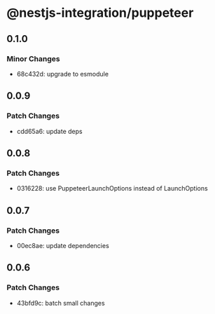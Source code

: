 # @nestjs-integration/puppeteer

## 0.1.0

### Minor Changes

- 68c432d: upgrade to esmodule

## 0.0.9

### Patch Changes

- cdd65a6: update deps

## 0.0.8

### Patch Changes

- 0316228: use PuppeteerLaunchOptions instead of LaunchOptions

## 0.0.7

### Patch Changes

- 00ec8ae: update dependencies

## 0.0.6

### Patch Changes

- 43bfd9c: batch small changes
